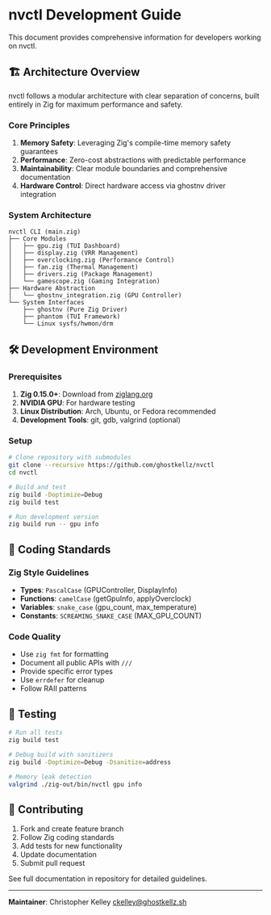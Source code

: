 # nvctl Development Guide

This document provides comprehensive information for developers working on nvctl.

## 🏗️ Architecture Overview

nvctl follows a modular architecture with clear separation of concerns, built entirely in Zig for maximum performance and safety.

### Core Principles

1. **Memory Safety**: Leveraging Zig's compile-time memory safety guarantees
2. **Performance**: Zero-cost abstractions with predictable performance
3. **Maintainability**: Clear module boundaries and comprehensive documentation
4. **Hardware Control**: Direct hardware access via ghostnv driver integration

### System Architecture

```
nvctl CLI (main.zig)
├── Core Modules
│   ├── gpu.zig (TUI Dashboard)
│   ├── display.zig (VRR Management)
│   ├── overclocking.zig (Performance Control)
│   ├── fan.zig (Thermal Management)
│   ├── drivers.zig (Package Management)
│   └── gamescope.zig (Gaming Integration)
├── Hardware Abstraction
│   └── ghostnv_integration.zig (GPU Controller)
└── System Interfaces
    ├── ghostnv (Pure Zig Driver)
    ├── phantom (TUI Framework)
    └── Linux sysfs/hwmon/drm
```

## 🛠️ Development Environment

### Prerequisites

1. **Zig 0.15.0+**: Download from [ziglang.org](https://ziglang.org/download/)
2. **NVIDIA GPU**: For hardware testing
3. **Linux Distribution**: Arch, Ubuntu, or Fedora recommended
4. **Development Tools**: git, gdb, valgrind (optional)

### Setup

```bash
# Clone repository with submodules
git clone --recursive https://github.com/ghostkellz/nvctl
cd nvctl

# Build and test
zig build -Doptimize=Debug
zig build test

# Run development version
zig build run -- gpu info
```

## 📝 Coding Standards

### Zig Style Guidelines

- **Types**: `PascalCase` (GPUController, DisplayInfo)  
- **Functions**: `camelCase` (getGpuInfo, applyOverclock)
- **Variables**: `snake_case` (gpu_count, max_temperature)
- **Constants**: `SCREAMING_SNAKE_CASE` (MAX_GPU_COUNT)

### Code Quality

- Use `zig fmt` for formatting
- Document all public APIs with `///`
- Provide specific error types
- Use `errdefer` for cleanup
- Follow RAII patterns

## 🧪 Testing

```bash
# Run all tests
zig build test

# Debug build with sanitizers
zig build -Doptimize=Debug -Dsanitize=address

# Memory leak detection
valgrind ./zig-out/bin/nvctl gpu info
```

## 🤝 Contributing

1. Fork and create feature branch
2. Follow Zig coding standards
3. Add tests for new functionality
4. Update documentation
5. Submit pull request

See full documentation in repository for detailed guidelines.

---

**Maintainer**: Christopher Kelley <ckelley@ghostkellz.sh>
